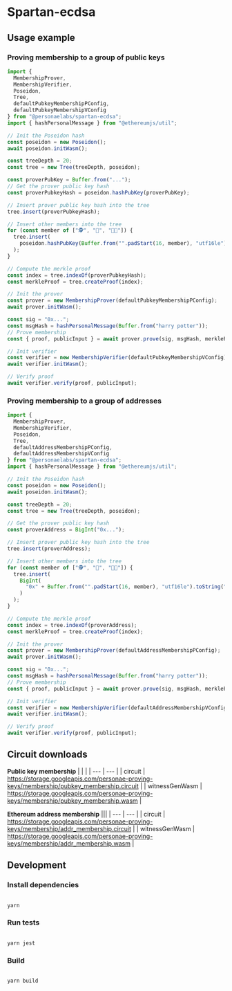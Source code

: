 # Spartan-ecdsa

## Usage example

### Proving membership to a group of public keys

```typescript
import {
  MembershipProver,
  MembershipVerifier,
  Poseidon,
  Tree,
  defaultPubkeyMembershipPConfig,
  defaultPubkeyMembershipVConfig
} from "@personaelabs/spartan-ecdsa";
import { hashPersonalMessage } from "@ethereumjs/util";

// Init the Poseidon hash
const poseidon = new Poseidon();
await poseidon.initWasm();

const treeDepth = 20;
const tree = new Tree(treeDepth, poseidon);

const proverPubKey = Buffer.from("...");
// Get the prover public key hash
const proverPubkeyHash = poseidon.hashPubKey(proverPubKey);

// Insert prover public key hash into the tree
tree.insert(proverPubkeyHash);

// Insert other members into the tree
for (const member of ["🕵️", "🥷", "👩‍🔬"]) {
  tree.insert(
    poseidon.hashPubKey(Buffer.from("".padStart(16, member), "utf16le"))
  );
}

// Compute the merkle proof
const index = tree.indexOf(proverPubkeyHash);
const merkleProof = tree.createProof(index);

// Init the prover
const prover = new MembershipProver(defaultPubkeyMembershipPConfig);
await prover.initWasm();

const sig = "0x...";
const msgHash = hashPersonalMessage(Buffer.from("harry potter"));
// Prove membership
const { proof, publicInput } = await prover.prove(sig, msgHash, merkleProof);

// Init verifier
const verifier = new MembershipVerifier(defaultPubkeyMembershipVConfig);
await verifier.initWasm();

// Verify proof
await verifier.verify(proof, publicInput);
```

### Proving membership to a group of addresses

```typescript
import {
  MembershipProver,
  MembershipVerifier,
  Poseidon,
  Tree,
  defaultAddressMembershipPConfig,
  defaultAddressMembershipVConfig
} from "@personaelabs/spartan-ecdsa";
import { hashPersonalMessage } from "@ethereumjs/util";

// Init the Poseidon hash
const poseidon = new Poseidon();
await poseidon.initWasm();

const treeDepth = 20;
const tree = new Tree(treeDepth, poseidon);

// Get the prover public key hash
const proverAddress = BigInt("0x...");

// Insert prover public key hash into the tree
tree.insert(proverAddress);

// Insert other members into the tree
for (const member of ["🕵️", "🥷", "👩‍🔬"]) {
  tree.insert(
    BigInt(
      "0x" + Buffer.from("".padStart(16, member), "utf16le").toString("hex")
    )
  );
}

// Compute the merkle proof
const index = tree.indexOf(proverAddress);
const merkleProof = tree.createProof(index);

// Init the prover
const prover = new MembershipProver(defaultAddressMembershipPConfig);
await prover.initWasm();

const sig = "0x...";
const msgHash = hashPersonalMessage(Buffer.from("harry potter"));
// Prove membership
const { proof, publicInput } = await prover.prove(sig, msgHash, merkleProof);

// Init verifier
const verifier = new MembershipVerifier(defaultAddressMembershipVConfig);
await verifier.initWasm();

// Verify proof
await verifier.verify(proof, publicInput);
```

## Circuit downloads

**Public key membership**
  | | |
  | --- | --- |
  | circuit | https://storage.googleapis.com/personae-proving-keys/membership/pubkey_membership.circuit |
  | witnessGenWasm | https://storage.googleapis.com/personae-proving-keys/membership/pubkey_membership.wasm |

**Ethereum address membership**
  |||
  | --- | --- |
  | circuit | https://storage.googleapis.com/personae-proving-keys/membership/addr_membership.circuit |
  | witnessGenWasm | https://storage.googleapis.com/personae-proving-keys/membership/addr_membership.wasm |

## Development

### Install dependencies

```

yarn

```

### Run tests

```

yarn jest

```

### Build

```

yarn build

```
